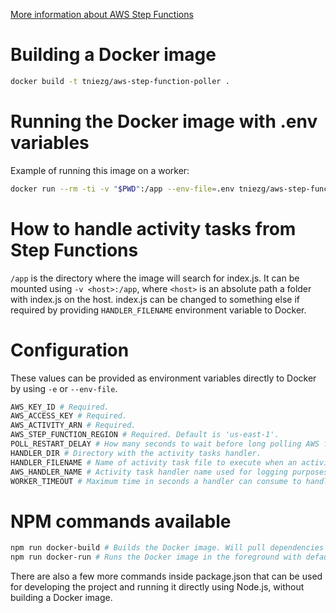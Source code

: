 [More information about AWS Step Functions][5]

# Building a Docker image
```bash
docker build -t tniezg/aws-step-function-poller .
```

# Running the Docker image with .env variables
Example of running this image on a worker:
```bash
docker run --rm -ti -v "$PWD":/app --env-file=.env tniezg/aws-step-function-poller
```

# How to handle activity tasks from Step Functions
`/app` is the directory where the image will search for index.js. It can be mounted using `-v <host>:/app`, where `<host>` is an absolute path a folder with index.js on the host. index.js can be changed to something else if required by providing `HANDLER_FILENAME` environment variable to Docker.

# Configuration
These values can be provided as environment variables directly to Docker by using `-e` or `--env-file`.

```bash
AWS_KEY_ID # Required.
AWS_ACCESS_KEY # Required.
AWS_ACTIVITY_ARN # Required.
AWS_STEP_FUNCTION_REGION # Required. Default is 'us-east-1'.
POLL_RESTART_DELAY # How many seconds to wait before long polling AWS for activity tasks again, after waiting and/or executing a task. Default is 0 seoncds (restart long polling immediately when ready).
HANDLER_DIR # Directory with the activity tasks handler.
HANDLER_FILENAME # Name of activity task file to execute when an activity task needs to be handled.
AWS_HANDLER_NAME # Activity task handler name used for logging purposes in Step Functions. Default is 'UNNAMED'.
WORKER_TIMEOUT # Maximum time in seconds a handler can consume to handle an activity task. If handler execution takes longer, it will be stopped forcefully. Default timeout is 1 minute.
```

# NPM commands available
```bash
npm run docker-build # Builds the Docker image. Will pull dependencies from NPM and generate files from sources.
npm run docker-run # Runs the Docker image in the foreground with default handler file. Uses .env file (https://www.npmjs.com/package/dotenv) in the project's main directory to provide the image with environment variables.
```
There are also a few more commands inside package.json that can be used for developing the project and running it directly using Node.js, without building a Docker image.

[1]: https://stackoverflow.com/questions/34828722/how-can-i-make-webpack-skip-an-require
[2]: http://webpack.github.io/docs/configuration.html#automatically-created-contexts-defaults-module-xxxcontextxxx
[3]: https://webpack.github.io/docs/context.html
[4]: http://docs.aws.amazon.com/AWSJavaScriptSDK/latest/AWS/StepFunctions.html
[5]: https://aws.amazon.com/step-functions/